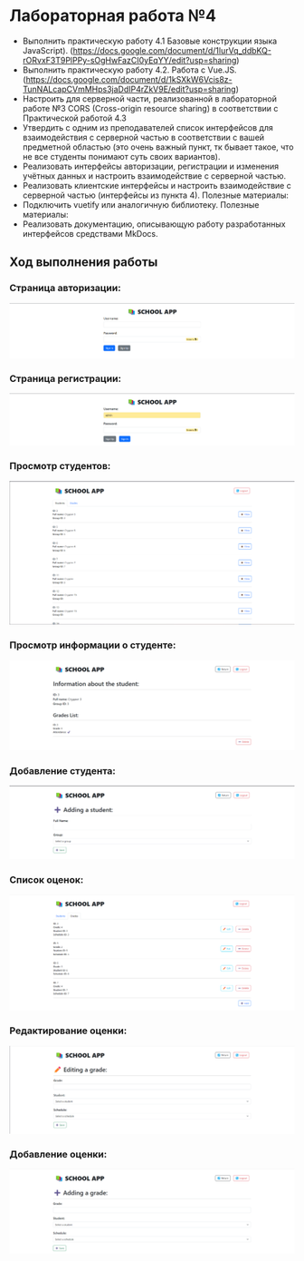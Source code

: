 # Лабораторная работа №4

- Выполнить практическую работу 4.1 Базовые конструкции языка JavaScript). (https://docs.google.com/document/d/1lurVq_ddbKQ-rORvxF3T9PlPPy-sOgHwFazCI0yEqYY/edit?usp=sharing)
- Выполнить практическую работу 4.2. Работа с Vue.JS. (https://docs.google.com/document/d/1kSXkW6Vcis8z-TunNALcapCVmMHps3jaDdIP4rZkV9E/edit?usp=sharing)
- Настроить для серверной части, реализованной в лабораторной работе №3 CORS (Cross-origin resource sharing) в соответствии с Практической работой 4.3
- Утвердить с одним из преподавателей список интерфейсов для взаимодействия с серверной частью в соответствии с вашей предметной областью (это очень важный пункт, тк бывает такое, что не все студенты понимают суть своих вариантов).
- Реализовать интерфейсы авторизации, регистрации и изменения учётных данных и настроить взаимодействие с серверной частью. 
- Реализовать клиентские интерфейсы и настроить взаимодействие с серверной частью (интерфейсы из пункта 4). Полезные материалы:
- Подключить vuetify или аналогичную библиотеку. Полезные материалы:
- Реализовать документацию, описывающую работу разработанных интерфейсов средствами MkDocs.

## Ход выполнения работы

### Страница авторизации:

![Результат](images/4-1.png)

### Страница регистрации:

![Результат](images/4-2.png)

### Просмотр студентов:

![Результат](images/4-3.png)

### Просмотр информации о студенте:

![Результат](images/4-4.png)

### Добавление студента:

![Результат](images/4-5.png)

### Список оценок:

![Результат](images/4-6.png)

### Редактирование оценки:

![Результат](images/4-7.png)

### Добавление оценки:

![Результат](images/4-8.png)
